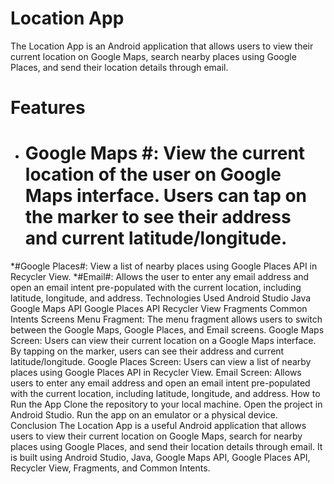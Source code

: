 # Location App

The Location App is an Android application that allows users to view their current location on Google Maps, search nearby places using Google Places, and send their location details through email.

# Features

* # Google Maps #: View the current location of the user on Google Maps interface. Users can tap on the marker to see their address and current latitude/longitude.
*#Google Places#: View a list of nearby places using Google Places API in Recycler View.
*#Email#: Allows the user to enter any email address and open an email intent pre-populated with the current location, including latitude, longitude, and address.
Technologies Used
Android Studio
Java
Google Maps API
Google Places API
Recycler View
Fragments
Common Intents
Screens
Menu Fragment: The menu fragment allows users to switch between the Google Maps, Google Places, and Email screens.
Google Maps Screen: Users can view their current location on a Google Maps interface. By tapping on the marker, users can see their address and current latitude/longitude.
Google Places Screen: Users can view a list of nearby places using Google Places API in Recycler View.
Email Screen: Allows users to enter any email address and open an email intent pre-populated with the current location, including latitude, longitude, and address.
How to Run the App
Clone the repository to your local machine.
Open the project in Android Studio.
Run the app on an emulator or a physical device.
Conclusion
The Location App is a useful Android application that allows users to view their current location on Google Maps, search for nearby places using Google Places, and send their location details through email. It is built using Android Studio, Java, Google Maps API, Google Places API, Recycler View, Fragments, and Common Intents.
